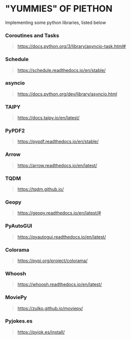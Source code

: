 # "YUMMIES" OF PIETHON

Implementing some python libraries, listed below

### Coroutines and Tasks

> https://docs.python.org/3/library/asyncio-task.html#

### Schedule

> https://schedule.readthedocs.io/en/stable/

### asyncio

> https://docs.python.org/dev/library/asyncio.html

### TAIPY

> https://docs.taipy.io/en/latest/

### PyPDF2

> https://pypdf.readthedocs.io/en/stable/

### Arrow

> https://arrow.readthedocs.io/en/latest/

### TQDM

> https://tqdm.github.io/

### Geopy

> https://geopy.readthedocs.io/en/latest/#

### PyAutoGUI

> https://pyautogui.readthedocs.io/en/latest/

### Colorama

> https://pypi.org/project/colorama/

### Whoosh

> https://whoosh.readthedocs.io/en/latest/

### MoviePy

> https://zulko.github.io/moviepy/

### Pyjokes.es

> https://pyjok.es/install/

